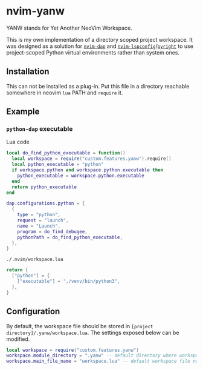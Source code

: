 # nvim-yanw

YANW stands for Yet Another NeoVim Workspace.

This is my own implementation of a directory scoped project workspace. It was designed as a solution for [`nvim-dap`](https://github.com/mfussenegger/nvim-dap) and [`nvim-lspconfig`](https://github.com/neovim/nvim-lspconfig)/[`pyright`](https://github.com/microsoft/pyright) to use project-scoped Python virtual environments rather than system ones.

## Installation

This can not be installed as a plug-in. Put this file in a directory reachable somewhere in neovim `lua` PATH and `require` it. 

## Example

### `python-dap` executable

Lua code
```lua
local do_find_python_executable = function()
  local workspace = require("custom.features.yanw").require()
  local python_executable = "python"
  if workspace.python and workspace.python.executable then
    python_executable = workspace.python.executable
  end
  return python_executable
end

dap.configurations.python = {
  {
    type = "python",
    request = "launch",
    name = "Launch",
    program = do_find_debugee,
    pythonPath = do_find_python_executable,
  },
}

```

`./.nvim/workspace.lua`

```lua
return {
  ["python"] = {
    ["executable"] = "./venv/bin/python3",
  },
}
```

## Configuration

By default, the workspace file should be stored in `[project directory]/.yanw/workspace.lua`. The settings exposed below can be modified.

```lua
local workspace = require("custom.features.yanw")
workspace.module_directory = ".yanw" -- default directory where workspace.lua resides
workspace.main_file_name = "workspace.lua" -- default workspace file name
```
